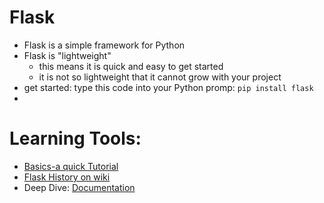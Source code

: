 # Flask
* Flask is a simple framework for Python 
* Flask is "lightweight"
    - this means it is quick and easy to get started 
    - it is not so lightweight that it cannot grow with your project 
* get started: type this code into your Python promp: 
```pip install flask```
* 

# Learning Tools:
* [Basics-a quick Tutorial](https://www.infoworld.com/video/102019/creating-a-simple-web-app-with-python-and-flask)
* [Flask History on wiki](https://en.m.wikipedia.org/wiki/Flask_(web_framework))
* Deep Dive: [Documentation](https://flask.palletsprojects.com/en/2.0.x/)
